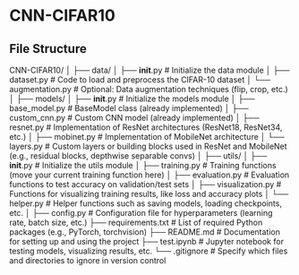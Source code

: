 # CNN-CIFAR10

## File Structure
CNN-CIFAR10/
│
├── data/
│   ├── __init__.py            # Initialize the data module
│   ├── dataset.py             # Code to load and preprocess the CIFAR-10 dataset
│   └── augmentation.py        # Optional: Data augmentation techniques (flip, crop, etc.)
│
├── models/
│   ├── __init__.py            # Initialize the models module
│   ├── base_model.py          # BaseModel class (already implemented)
│   ├── custom_cnn.py          # Custom CNN model (already implemented)
│   ├── resnet.py              # Implementation of ResNet architectures (ResNet18, ResNet34, etc.)
│   ├── mobinet.py             # Implementation of MobileNet architecture
│   └── layers.py              # Custom layers or building blocks used in ResNet and MobileNet (e.g., residual blocks, depthwise separable convs)
│
├── utils/
│   ├── __init__.py            # Initialize the utils module
│   ├── training.py            # Training functions (move your current training function here)
│   ├── evaluation.py          # Evaluation functions to test accuracy on validation/test sets
│   ├── visualization.py       # Functions for visualizing training results, like loss and accuracy plots
│   └── helper.py              # Helper functions such as saving models, loading checkpoints, etc.
│
├── config.py                  # Configuration file for hyperparameters (learning rate, batch size, etc.)
├── requirements.txt           # List of required Python packages (e.g., PyTorch, torchvision)
├── README.md                  # Documentation for setting up and using the project
├── test.ipynb                 # Jupyter notebook for testing models, visualizing results, etc.
└── .gitignore                 # Specify which files and directories to ignore in version control


